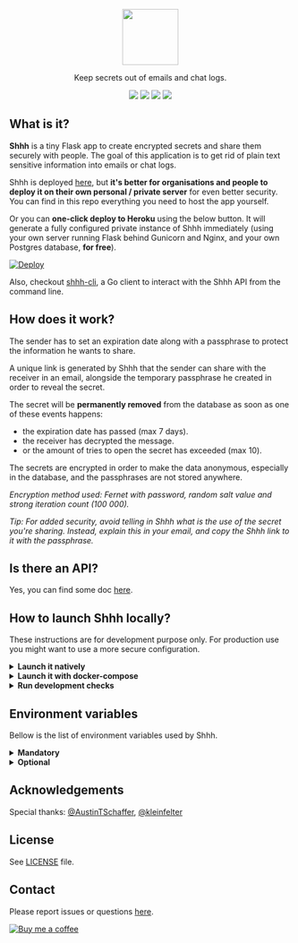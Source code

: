 <p align="center">
  <img width="100px" src="https://github.com/smallwat3r/shhh/blob/master/shhh/static/img/logo.png" />
</p>
<p align="center">Keep secrets out of emails and chat logs.</p>

<p align="center">
  <a href="https://travis-ci.com/smallwat3r/shhh" rel="nofollow"><img src="https://travis-ci.com/smallwat3r/shhh.svg?branch=master" style="max-width:100%;"></a>
  <a href="https://codecov.io/gh/smallwat3r/shhh" rel="nofollow"><img src="https://codecov.io/gh/smallwat3r/shhh/branch/master/graph/badge.svg" style="max-width:100%;"></a>
  <a href="https://codeclimate.com/github/smallwat3r/shhh/maintainability" rel="nofollow"><img src="https://api.codeclimate.com/v1/badges/f7c33b1403dd719407c8/maintainability" style="max-width:100%;"></a>
  <a href="https://github.com/smallwat3r/shhh/blob/master/LICENSE" rel="nofollow"><img src="https://img.shields.io/badge/License-MIT-green.svg" style="max-width:100%;"></a>
</p>

## What is it?

**Shhh** is a tiny Flask app to create encrypted secrets and share 
them securely with people. The goal of this application is to get rid
of plain text sensitive information into emails or chat logs.  

Shhh is deployed [here](https://shhh-encrypt.herokuapp.com/), but
**it's better for organisations and people to deploy it on their own
personal / private server** for even better security. You can find
in this repo everything you need to host the app yourself.  

Or you can **one-click deploy to Heroku** using the below button.
It will generate a fully configured private instance of Shhh 
immediately (using your own server running Flask behind Gunicorn and Nginx, 
and your own Postgres database, **for free**).  

[![Deploy][heroku-shield]][heroku]  

Also, checkout [shhh-cli](https://github.com/smallwat3r/shhh-cli), 
a Go client to interact with the Shhh API from the command line.  

## How does it work?

The sender has to set an expiration date along with a passphrase to
protect the information he wants to share.  

A unique link is generated by Shhh that the sender can share with the
receiver in an email, alongside the temporary passphrase he created
in order to reveal the secret.  

The secret will be **permanently removed** from the database as soon 
as one of these events happens:  

* the expiration date has passed (max 7 days). 
* the receiver has decrypted the message. 
* or the amount of tries to open the secret has exceeded (max 10). 

The secrets are encrypted in order to make the data anonymous, 
especially in the database, and the passphrases are not stored 
anywhere.  

_Encryption method used: Fernet with password, random salt value and
strong iteration count (100 000)._  

_Tip: For added security, avoid telling in Shhh what is the use of
the secret you're sharing. Instead, explain this in your email, and 
copy the Shhh link to it with the passphrase._  

## Is there an API?

Yes, you can find some doc [here](https://app.swaggerhub.com/apis-docs/smallwat3r/shhh-api/1.0.0).  

## How to launch Shhh locally?

These instructions are for development purpose only. For production 
use you might want to use a more secure configuration.

<details>
<summary><b>Launch it natively</b></summary>

#### Deps  

Make sure you have `make`, `yarn`, and obviously `python@3.8` 
installed on your machine.  

#### Postgres  

You will need a Postgres server running locally in the background. 
Create a database named `shhh`.  

```sql
CREATE DATABASE shhh;
```

#### Flask  

You will need to set up a few environment variables. We use them to 
configure Flask, as well as the application connection to the 
database.  

Rename the file `/environments/local.dev.template` to
`/environments/local.dev` and fill in the missing variables 
(these are the variables needed to connect to your local Postgres database).  

Once done, from the root of the repository, run:  

```
make local
```

This command will make sure a virtual environment is created and that
all the needed dependencies are installed, and finally launch a flask
local server.  

You can now access the app at http://localhost:5000  

</details>

<details>
<summary><b>Launch it with docker-compose</b></summary>

#### Deps

Make sure you have `make`, `docker` and `docker-compose` installed on
your machine.  

The application will use the development env variables from [/environments/docker.dev](https://github.com/smallwat3r/shhh/blob/master/environments/docker.dev).  

#### Docker

From the root of the repository, run

```sh
make dc-start  # to start the app (or dc-start-adminer to use adminer)
make dc-stop   # to stop the app
```

Once the container image has finished building and has started, you 
can access:  

* Shhh at http://localhost:5000
* (and access the database records using Adminer on port `8080` if you launched Shhh with adminer)

Note: When started with the docker-compose set-up, the application is running with Gunicorn.

</details>

<details>
<summary><b>Run development checks</b></summary>
<br>

You can run tests and linting / security reports using the Makefile:  

```sh
make checks  # run all checks

make tests   # run tests
make pylint  # run Pylint report
make bandit  # run Bandit report
make mypy    # run Mypy report
```

</details>

## Environment variables

Bellow is the list of environment variables used by Shhh.  

<details>
<summary><b>Mandatory</b></summary>

* `FLASK_ENV`: the environment config to load (`testing`, `dev-local`, `dev-docker`, `heroku`, `production`).
* `POSTGRES_HOST`: Postgresql hostname
* `POSTGRES_USER`: Postgresql username
* `POSTGRES_PASSWORD`: Postgresql password
* `POSTGRES_DB`: Database name

</details>

<details>
<summary><b>Optional</b></summary>

* `SHHH_HOST`: This variable can be used to specify a custom hostname to use as the
domain URL when Shhh creates a secret (ex: `https://<domain-name.com>`). If not set, the hostname 
defaults to request.url_root, which should be fine in most cases.
* `SHHH_SECRET_MAX_LENGTH`: This variable manages how long the secrets your share with Shhh can 
be. It defaults to 250 characters.
* `SHHH_DB_LIVENESS_RETRY_COUNT`: This variable manages the number of tries to reach the database 
before performing a read or write operation. It could happens that the database is not reachable or is 
asleep (for instance this happens often on Heroku free plans). The default retry number is 5.
* `SHHH_DB_LIVENESS_SLEEP_INTERVAL`: This variable manages the interval in seconds between the database
liveness retries. The default value is 1 second.

</details>

## Acknowledgements

Special thanks: [@AustinTSchaffer](https://github.com/AustinTSchaffer), [@kleinfelter](https://github.com/kleinfelter)  

## License

See [LICENSE](https://github.com/smallwat3r/shhh/blob/master/LICENSE) file.  

## Contact

Please report issues or questions 
[here](https://github.com/smallwat3r/shhh/issues).  


[![Buy me a coffee][buymeacoffee-shield]][buymeacoffee]


[buymeacoffee-shield]: https://www.buymeacoffee.com/assets/img/guidelines/download-assets-sm-2.svg
[buymeacoffee]: https://www.buymeacoffee.com/smallwat3r

[heroku-shield]: https://www.herokucdn.com/deploy/button.svg
[heroku]: https://heroku.com/deploy?template=https://github.com/smallwat3r/shhh
